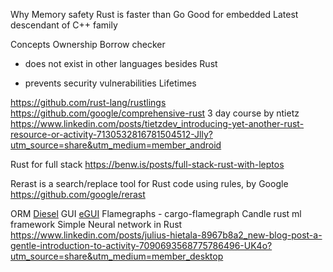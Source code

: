 Why
Memory safety
Rust is faster than Go
Good for embedded
Latest descendant of C++ family

Concepts
Ownership
Borrow checker
* does not exist in other languages besides Rust
- prevents security vulnerabilities
Lifetimes

https://github.com/rust-lang/rustlings
https://github.com/google/comprehensive-rust
3 day course by ntietz
https://www.linkedin.com/posts/tietzdev_introducing-yet-another-rust-resource-or-activity-7130532816781504512-Jlly?utm_source=share&utm_medium=member_android

Rust for full stack
https://benw.is/posts/full-stack-rust-with-leptos

Rerast is a search/replace tool for Rust code using rules, by Google
https://github.com/google/rerast

ORM [Diesel](https://diesel.rs/)
GUI [eGUI](https://github.com/emilk/egui)
Flamegraphs - cargo-flamegraph
Candle rust ml framework
Simple Neural network in Rust
https://www.linkedin.com/posts/julius-hietala-8967b8a2_new-blog-post-a-gentle-introduction-to-activity-7090693568775786496-UK4o?utm_source=share&utm_medium=member_desktop